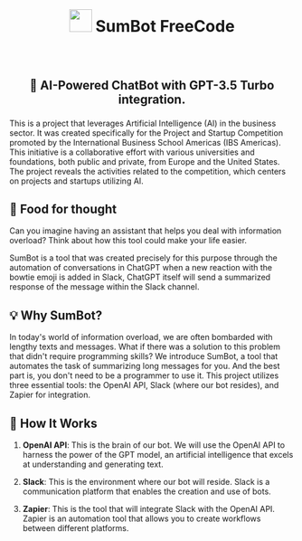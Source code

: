  <br> 
 
# <p align="center"> <img src="https://github.githubassets.com/images/icons/emoji/bowtie.png" width="40"> SumBot FreeCode

<br>

## <p align="center"> 🤖 **AI-Powered ChatBot with GPT-3.5 Turbo integration.**

This is a project that leverages Artificial Intelligence (AI) in the business sector. It was created specifically for the Project and Startup Competition promoted by the International Business School Americas (IBS Americas). This initiative is a collaborative effort with various universities and foundations, both public and private, from Europe and the United States. The project reveals the activities related to the competition, which centers on projects and startups utilizing AI.


## 💭 Food for thought

Can you imagine having an assistant that helps you deal with information overload? Think about how this tool could make your life easier.

SumBot is a tool that was created precisely for this purpose through the automation of conversations in ChatGPT when a new reaction with the bowtie emoji is added in Slack, ChatGPT itself will send a summarized response of the message within the Slack channel.

## :bulb: Why SumBot? 
 
In today's world of information overload, we are often bombarded with lengthy texts and messages. What if there was a solution to this problem that didn't require programming skills? 
We introduce SumBot, a tool that automates the task of summarizing long messages for you. And the best part is, you don't need to be a programmer to use it. This project utilizes three essential tools: the OpenAI API, Slack (where our bot resides), and Zapier for integration.

## :art: How It Works 

1. **OpenAI API**: This is the brain of our bot. We will use the OpenAI API to harness the power of the GPT model, an artificial intelligence that excels at understanding and generating text.

2. **Slack**: This is the environment where our bot will reside. Slack is a communication platform that enables the creation and use of bots.

3. **Zapier**: This is the tool that will integrate Slack with the OpenAI API. Zapier is an automation tool that allows you to create workflows between different platforms.



#

